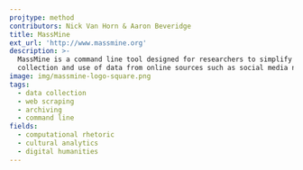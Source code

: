 ```yaml
---
projtype: method
contributors: Nick Van Horn & Aaron Beveridge
title: MassMine
ext_url: 'http://www.massmine.org'
description: >-
  MassMine is a command line tool designed for researchers to simplify the
  collection and use of data from online sources such as social media networks.
image: img/massmine-logo-square.png
tags:
  - data collection
  - web scraping
  - archiving
  - command line
fields:
  - computational rhetoric
  - cultural analytics
  - digital humanities
---
```

